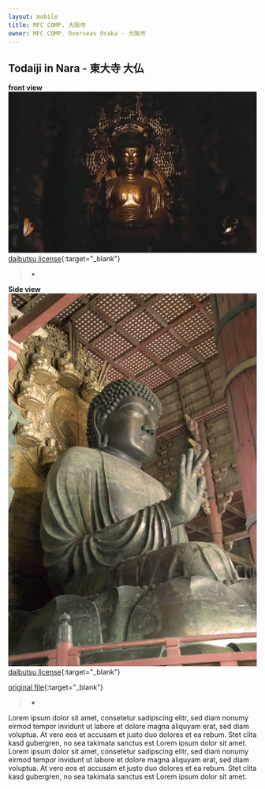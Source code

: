 ```yaml
---
layout: mobile
title: MFC COMP. 大阪市
owner: MFC COMP. Overseas Osaka - 大阪市
---
```


## Todaiji in Nara - 東大寺  大仏


**front view**
![Daibutsu in Nara front view](assets/images/daibutsu.png)
[daibutsu license](https://creativecommons.org/licenses/by-sa/3.0/deed.en){:target="_blank"}

   >*

**Side view**
![Daibutsu in Nara side view](assets/images/daibutsu2.png)
[daibutsu license](https://en.wikipedia.org/wiki/Public_domain/){:target="_blank"}

[original file](https://commons.wikimedia.org/wiki/File:NaraTodaijiDaibutsu0212.jpg){:target="_blank"}

   >*

Lorem ipsum dolor sit amet, consetetur sadipscing elitr, sed diam nonumy eirmod tempor invidunt ut labore et dolore magna aliquyam erat, sed diam voluptua. At vero eos et accusam et justo duo dolores et ea rebum. Stet clita kasd gubergren, no sea takimata sanctus est Lorem ipsum dolor sit amet. Lorem ipsum dolor sit amet, consetetur sadipscing elitr, sed diam nonumy eirmod tempor invidunt ut labore et dolore magna aliquyam erat, sed diam voluptua. At vero eos et accusam et justo duo dolores et ea rebum. Stet clita kasd gubergren, no sea takimata sanctus est Lorem ipsum dolor sit amet.
